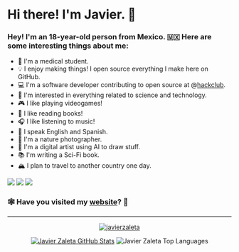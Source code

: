 # Hi there! I'm Javier. 👋
### Hey! I'm an 18-year-old person from Mexico. 🇲🇽 Here are some interesting things about me:
- 🔬 I'm a medical student. 
- 💡 I enjoy making things! I open source everything I make here on GitHub.
- 💻 I'm a software developer contributing to open source at @[hackclub](https://github.com/hackclub).
- 🔭 I'm interested in everything related to science and technology.
- 🎮 I like playing videogames!
- 📕 I like reading books!
- 🎧 I like listening to music!
- 📣 I speak English and Spanish.
- 📸 I'm a nature photographer.
- 🤖 I'm a digital artist using AI to draw stuff.
- 📚 I'm writing a Sci-Fi book. 
- 🏔️ I plan to travel to another country one day.
 
<!--
**javierzaleta/javierzaleta** is a ✨ _special_ ✨ repository because its `README.md` (this file) appears on your GitHub profile.

Here are some ideas to get you started:

- 🔭 I’m currently working on ...
- 🌱 I’m currently learning ...
- 👯 I’m looking to collaborate on ...
- 🤔 I’m looking for help with ...
- 💬 Ask me about ...
- 📫 How to reach me: ...
- 😄 Pronouns: ...
- ⚡ Fun fact: ...
-->

![](https://komarev.com/ghpvc/?username=javierzaleta)
![](https://img.shields.io/github/followers/javierzaleta?style=social)
<a href="https://scrapbook.hackclub.com/javierzaleta"><img src="https://img.shields.io/badge/Scrapbook-%23EC3750.svg?&style=flat&logo=hack-club&logoColor=white"></a>

### 🕸 Have you visited my [website](https://javierzaleta.vercel.app/)? 👀

---

<p align="center"><a href="https://github.com/ryo-ma/github-profile-trophy">
  <img src="https://github-profile-trophy.vercel.app/?username=javierzaleta&theme=gruvbox&column=8&margin-w=10&no-frame=true" alt="javierzaleta"/></a>
</p>

<p align="center"><a href="https://github.com/anuraghazra/github-readme-stats">
  <img src="https://github-readme-stats.vercel.app/api?username=javierzaleta&show_icons=true&hide_border=true&theme=onedark" alt="Javier Zaleta GitHub Stats"/></a>
  <img src="https://github-readme-stats.vercel.app/api/top-langs/?username=javierzaleta&hide_border=true&theme=onedark" alt="Javier Zaleta Top Languages"/></a>
</p>
